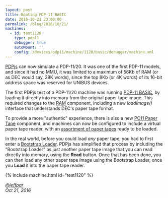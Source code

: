```yaml
---
layout: post
title: Booting PDP-11 BASIC
date: 2016-10-21 23:00:00
permalink: /blog/2016/10/21/
machines:
  - id: test1120
    type: pdp11
    debugger: true
    autoMount: ''
    config: /devices/pdp11/machine/1120/basic/debugger/machine.xml
---
```


[PDPjs](http://www.pcjs.org/devices/pdp11/machine/) can now simulate a PDP-11/20.  It was one of the first PDP-11
models, and since it had no MMU, it was limited to a maximum of 56Kb of RAM (or as DEC would say, 28K words), since
the top 8Kb (or 4K words) of its 16-bit address space was reserved for UNIBUS devices.

The first PDPjs test of a PDP-11/20 machine was running [PDP-11 BASIC](/apps/pdp11/tapes/basic/), by loading
it directly into memory from the original paper tape image.  This required changes to the [RAM](/modules/pdp11/lib/ram.js)
component, including a new *loadImage()* interface that understands DEC's paper tape format.

To provide a more "authentic" experience, there is also a new [PC11 Paper Tape](/devices/pdp11/pc11/) component,
and machines can now be configured to include a virtual paper tape reader, with an [assortment of paper tapes](/apps/pdp11/tapes/)
ready to be loaded.

In the real world, before you could load *any* paper tape, you had to first enter a
[Bootstrap Loader](/apps/pdp11/boot/bootstrap/).  PDPjs has simplified that process by including the "Bootstrap Loader"
as just another paper tape image that you can read directly into memory, using the **Read** button.  Once that has been
done, you can then load any other paper tape image using the Bootstrap Loader, once you **Load** it into the paper tape
reader.

{% include machine.html id="test1120" %}

*[@jeffpar](https://jeffpar.com)*  
*Oct 21, 2016*
